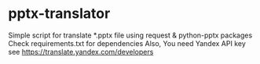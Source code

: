 # pptx-translator
Simple script for translate *.pptx file using request &amp; python-pptx packages
Check requirements.txt for dependencies
Also, You need Yandex API key see https://translate.yandex.com/developers
